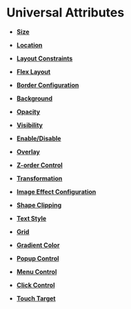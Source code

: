 # Universal Attributes<a name="EN-US_TOPIC_0000001237355049"></a>

-   **[Size](ts-universal-attributes-size.md)**  

-   **[Location](ts-universal-attributes-location.md)**  

-   **[Layout Constraints](ts-universal-attributes-layout-constraints.md)**  

-   **[Flex Layout](ts-universal-attributes-flex-layout.md)**  

-   **[Border Configuration](ts-universal-attributes-border.md)**  

-   **[Background](ts-universal-attributes-background.md)**  

-   **[Opacity](ts-universal-attributes-opacity.md)**  

-   **[Visibility](ts-universal-attributes-visibility.md)**  

-   **[Enable/Disable](ts-universal-attributes-enable.md)**  

-   **[Overlay](ts-universal-attributes-overlay.md)**  

-   **[Z-order Control](ts-universal-attributes-z-order.md)**  

-   **[Transformation](ts-universal-attributes-transformation.md)**  

-   **[Image Effect Configuration](ts-universal-attributes-image-effect.md)**  

-   **[Shape Clipping](ts-universal-attributes-sharp-clipping.md)**  

-   **[Text Style](ts-universal-attributes-text-style.md)**  

-   **[Grid](ts-universal-attributes-grid.md)**  

-   **[Gradient Color](ts-universal-attributes-gradient-color.md)**  

-   **[Popup Control](ts-universal-attributes-popup.md)**  

-   **[Menu Control](ts-universal-attributes-menu.md)**  

-   **[Click Control](ts-universal-attributes-touchable.md)**  

-   **[Touch Target](ts-universal-attributes-response-region.md)**  


